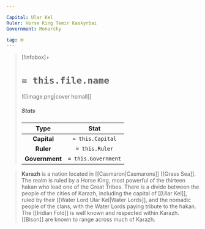 ```yaml
---

Capital: Ular Kel
Ruler: Horse King Temir Kaskyrbai
Government: Monarchy

tag: 🌐
---
```


> [!infobox]+
> #  `= this.file.name`
> ![[image.png|cover hsmall]]
> ##### Stats
> Type | Stat |
> :---:|:---:|
> **Capital** | `= this.Capital` |
> **Ruler** | `= this.Ruler` |
> **Government** | `= this.Government` |



> **Karazh** is a nation located in [[Casmaron|Casmarons]] [[Grass Sea]]. The realm is ruled by a Horse King, most powerful of the thirteen hakan who lead one of the Great Tribes. There is a divide between the people of the cities of Karazh, including the capital of [[Ular Kel]], ruled by their [[Water Lord Ular Kel|Water Lords]], and the nomadic people of the clans, with the Water Lords paying tribute to the hakan.
> The [[Iridian Fold]] is well known and respected within Karazh.
> [[Bison]] are known to range across much of Karazh.







